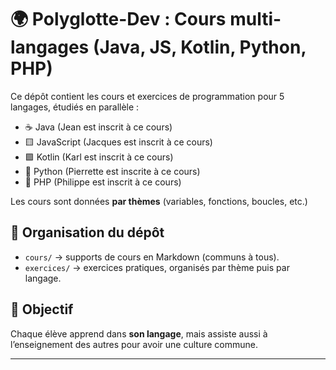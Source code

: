 # 🌍 Polyglotte-Dev : Cours multi-langages (Java, JS, Kotlin, Python, PHP)

Ce dépôt contient les cours et exercices de programmation pour 5 langages, étudiés en parallèle :

- ☕ Java (Jean est inscrit à ce cours)
- 🟨 JavaScript (Jacques est inscrit à ce cours)
- 🟪 Kotlin (Karl est inscrit à ce cours)
- 🐍 Python (Pierrette est inscrite à ce cours)
- 🐘 PHP (Philippe est inscrit à ce cours)

Les cours sont données **par thèmes** (variables, fonctions, boucles, etc.)

## 📂 Organisation du dépôt

- `cours/` → supports de cours en Markdown (communs à tous).
- `exercices/` → exercices pratiques, organisés par thème puis par langage.

## 🚀 Objectif
Chaque élève apprend dans **son langage**, mais assiste aussi à l’enseignement des autres pour avoir une culture commune.

---
